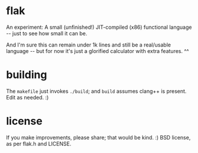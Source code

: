 # flak

An experiment: A small (unfinished!) JIT-compiled (x86) functional language -- just to see how small it can be.

And I'm sure this can remain under 1k lines and still be a real/usable language -- but for now it's just a glorified calculator with extra features. ^^

# building

The `makefile` just invokes `./build`; and `build` assumes clang++ is present. Edit as needed. :)

# license

If you make improvements, please share; that would be kind. :) BSD license, as per flak.h and LICENSE.
